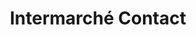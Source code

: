 ---
title: "Intermarché Contact"
url: /oraison/intermarche-contact-font-de-durance-sud/
shop: commodité
---